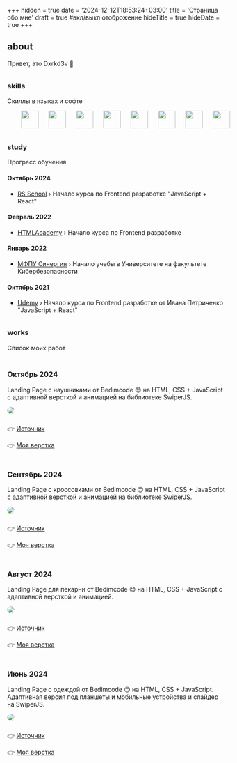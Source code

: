 +++
hidden = true
date = '2024-12-12T18:53:24+03:00'
title = 'Страница обо мне'
draft = true  #вкл/выкл отоброжение
hideTitle = true 
hideDate = true
+++
<h2>about</h2>
<p>Привет, это Dxrkd3v 👋</p>
            <h3 class="mt2" style="padding-top: 10px; padding-bottom: 0px">skills</h3>
            <p>Скиллы в языках и софте</p>
            <p
              style="
                padding-left: 20px;
                padding-right: 20px;
                display: flex;
                width: 100%;
                justify-content: space-around;
              "
            >
              <img src="/images/Git.svg" width="40px" height="40px" />
              <img src="/images/Github-Dark.svg" width="40px" height="40px" />
              <img src="/images/CSS.svg" width="40px" height="40px" />
              <img src="/images/HTML.svg" width="40px" height="40px" />
              <img src="/images/JavaScript.svg" width="40px" height="40px" />
              <img src="/images/Sass.svg" width="40px" height="40px" />
              <img src="/images/Markdown-Dark.svg" width="40px" height="40px" />
              <img src="/images/VSCode-Dark.svg" width="40px" height="40px" />
            </p>
            <h3 class="mt2" style="padding-top: 10px; padding-bottom: 0px">study</h3>
            <p>Прогресс обучения</p>
            <h4 class="mt2">Октябрь 2024</h4>
            <ul>
              <li class="mb0.5">
                <a href="https://rs.school" target="_blank">RS School</a> &rsaquo; Начало курса по
                Frontend разработке "JavaScript + React"
              </li>
            </ul>
            <h4 class="mt2">Февраль 2022</h4>
            <ul>
              <li class="mb0.5">
                <a href="https://htmlacademy.ru/profession/frontender" target="_blank"
                  >HTMLAcademy</a
                >
                &rsaquo; Начало курса по Frontend разработке
              </li>
            </ul>
            <h4 class="mt2">Январь 2022</h4>
            <ul>
              <li class="mb0.5">
                <a href="https://synergy.ru" target="_blank">МФПУ Синергия</a> &rsaquo; Начало учебы
                в Университете на факультете Кибербезопасности
              </li>
            </ul>
            <h4 class="mt2">Октябрь 2021</h4>
            <ul>
              <li>
                <a href="https://www.udemy.com/course/javascript_full/" target="_blank">Udemy</a>
                &rsaquo; Начало курса по Frontend разработке от Ивана Петриченко "JavaScript +
                React"
              </li>
            </ul>
            <h3 class="mt2" style="padding-top: 10px; padding-bottom: 0px">works</h3>
            <p>Список моих работ</p>
            <h3 class="mt2" style="padding-top: 20px">Октябрь 2024</h3>
            <p>
              Landing Page с наушниками от Bedimcode 😊 на HTML, CSS + JavaScript с адаптивной
              версткой и анимацией на библиотеке SwiperJS.
            </p>
            <p class="post">
              <a href="../pf/lp4/" target="_blank">
                <img src="../images/lp4.png" style="border-radius: 20px"
              /></a>
            </p>
            <p style="padding-top: 10px">
              👉 <a href="https://youtu.be/BIXsjKxPo8o" target="_blank">Источник</a>
            </p>
            <p>👉 <a href="../pf/lp4/" target="_blank">Моя верстка</a></p>
            <h3 class="mt2" style="padding-top: 20px">Сентябрь 2024</h3>
            <p>
              Landing Page с кроссовками от Bedimcode 😊 на HTML, CSS + JavaScript с адаптивной
              версткой и анимацией на библиотеке SwiperJS.
            </p>
            <p class="post">
              <a href="../pf/lp3/" target="_blank">
                <img src="../images/lp3.png" style="border-radius: 20px"
              /></a>
            </p>
            <p style="padding-top: 10px">
              👉
              <a href="https://youtu.be/tBE0L_Jzi-Y?si=taAe3tiInxh4J90y" target="_blank"
                >Источник</a
              >
            </p>
            <p>👉 <a href="../pf/lp3/" target="_blank">Моя верстка</a></p>
            <h3 class="mt2" style="padding-top: 20px">Август 2024</h3>
            <p>
              Landing Page для пекарни от Bedimcode 😊 на HTML, CSS + JavaScript с адаптивной
              версткой и анимацией.
            </p>
            <p class="post">
              <a href="../pf/lp2/" target="_blank">
                <img src="../images/lp2.png" style="border-radius: 20px"
              /></a>
            </p>
            <p style="padding-top: 10px">
              👉 <a href="https://www.youtube.com/watch?v=ngoug8NASoI" target="_blank">Источник</a>
            </p>
            <p>👉 <a href="../pf/lp2/" target="_blank">Моя верстка</a></p>
            <h3 class="mt2" style="padding-top: 20px">Июнь 2024</h3>
            <p>
              Landing Page с одеждой от Bedimcode 😊 на HTML, CSS + JavaScript. Адаптивная версия
              под планшеты и мобильные устройства и слайдер на SwiperJS.
            </p>
            <p class="post">
              <a href="../pf/lp1/" target="_blank">
                <img src="../images/lp1.png" style="border-radius: 20px"
              /></a>
            </p>
            <p style="padding-top: 10px">
              👉 <a href="https://www.youtube.com/watch?v=ngoug8NASoI" target="_blank">Источник</a>
            </p>
            <p>👉 <a href="../pf/lp1/" target="_blank">Моя верстка</a></p>